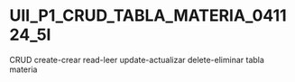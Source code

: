 # UII_P1_CRUD_TABLA_MATERIA_041124_5I
 CRUD create-crear read-leer update-actualizar delete-eliminar tabla materia
